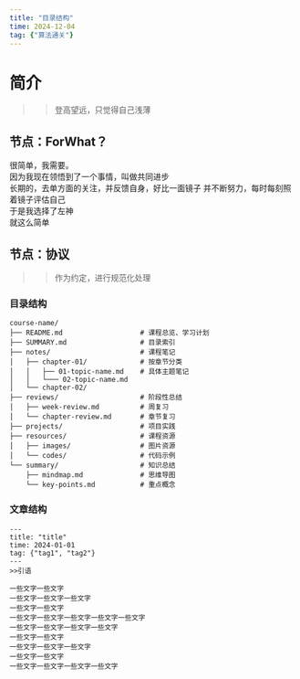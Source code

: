 ```yaml
---
title: "目录结构"
time: 2024-12-04
tag: {"算法通关"}
---
```

# 简介
>> 登高望远，只觉得自己浅薄
## 节点：ForWhat？
很简单，我需要。  
因为我现在领悟到了一个事情，叫做共同进步  
长期的，去单方面的关注，并反馈自身，好比一面镜子
并不断努力，每时每刻照着镜子评估自己  
于是我选择了左神  
就这么简单  
## 节点：协议
>> 作为约定，进行规范化处理
### 目录结构
```
course-name/
├── README.md                   # 课程总览、学习计划
├── SUMMARY.md                  # 目录索引
├── notes/                      # 课程笔记
│   ├── chapter-01/             # 按章节分类
│   │   ├── 01-topic-name.md    # 具体主题笔记
│   │   └─── 02-topic-name.md
│   └── chapter-02/
├── reviews/                    # 阶段性总结
│   ├── week-review.md          # 周复习
│   └── chapter-review.md       # 章节复习
├── projects/                   # 项目实践
├── resources/                  # 课程资源
│   ├── images/                 # 图片资源
│   └── codes/                  # 代码示例
└── summary/                    # 知识总结
    ├── mindmap.md              # 思维导图
    └── key-points.md           # 重点概念
```
### 文章结构
```
---
title: "title"
time: 2024-01-01
tag: {"tag1", "tag2"}
---
>>引语

一些文字一些文字
一些文字一些文字一些文字
一些文字一些文字
一些文字一些文字一些文字一些文字一些文字
一些文字一些文字一些文字一些文字
一些文字一些文字
一些文字一些文字一些文字
一些文字一些文字
一些文字一些文字一些文字一些文字
```